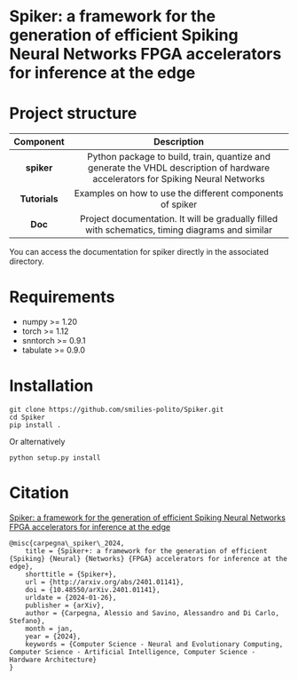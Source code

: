 # Spiker: a framework for the generation of efficient Spiking Neural Networks FPGA accelerators for inference at the edge


# Project structure
|	Component		|															Description																|
|:-----------------:|:---------------------------------------------------------------------------------------------------------------------------------:|
|	**spiker**		|	Python package to build, train, quantize and generate the VHDL description of hardware accelerators for Spiking Neural Networks	|
|	**Tutorials**	|									Examples on how to use the different components of spiker										|
|	**Doc**			|				Project documentation. It will be gradually filled with schematics, timing diagrams and similar						|

You can access the documentation for spiker directly in the associated directory.

# Requirements

- numpy >= 1.20
- torch >= 1.12
- snntorch >= 0.9.1
- tabulate >= 0.9.0

# Installation

    git clone https://github.com/smilies-polito/Spiker.git
    cd Spiker
	pip install .

Or alternatively

	python setup.py install

# Citation
[Spiker: a framework for the generation of efficient Spiking Neural Networks FPGA accelerators for inference at the edge](https://arxiv.org/abs/2401.01141)

    @misc{carpegna\_spiker\_2024,
    	title = {Spiker+: a framework for the generation of efficient {Spiking} {Neural} {Networks} {FPGA} accelerators for inference at the edge},  
    	shorttitle = {Spiker+},  
    	url = {http://arxiv.org/abs/2401.01141},  
    	doi = {10.48550/arXiv.2401.01141},  
    	urldate = {2024-01-26},  
    	publisher = {arXiv},  
    	author = {Carpegna, Alessio and Savino, Alessandro and Di Carlo, Stefano},  
    	month = jan,  
    	year = {2024},  
    	keywords = {Computer Science - Neural and Evolutionary Computing, Computer Science - Artificial Intelligence, Computer Science - Hardware Architecture}   
    }
